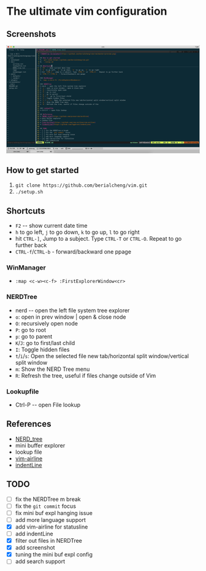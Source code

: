 # The ultimate vim configuration

## Screenshots
![Preview](https://github.com/berialcheng/vim/raw/master/screenshots/preview.png)

## How to get started
1. `git clone https://github.com/berialcheng/vim.git`
2. `./setup.sh`

## Shortcuts 
* `F2` -- show current date time
* `h` to go left, `j` to go down, `k` to go up, `l` to go right
* hit `CTRL-]`, Jump to a subject. Type `CTRL-T` or `CTRL-O`.  Repeat to go further back
* `CTRL-f`/`CTRL-b` - forward/backward one ppage

### WinManager
* `:map <c-w><c-f> :FirstExplorerWindow<cr>`

### NERDTree
* nerd -- open the left file system tree explorer
* `o`: open in prev window | open & close node
* `O`: recursively open node
* `P`: go to root
* `p`: go to parent
* `K`/`J`: go to first/last child
* `I`: Toggle hidden files
* `t`/`i`/`s`: Open the selected file new tab/horizontal split window/vertical split window
* `m`: Show the NERD Tree menu
* `R`: Refresh the tree, useful if files change outside of Vim

### Lookupfile
* Ctrl-P -- open File lookup

## References
* [NERD_tree](https://github.com/preservim/nerdtree)
* mini buffer explorer
* lookup file
* [vim-airline](https://github.com/vim-airline/vim-airline) 
* [indentLine](https://github.com/Yggdroot/indentLine)

## TODO
- [ ] fix the NERDTree m break
- [ ] fix the `git commit` focus
- [ ] fix mini buf expl hanging issue
- [ ] add more language support
- [x] add vim-airline for statusline
- [ ] add indentLine
- [x] filter out files in NERDTree
- [x] add screenshot
- [x] tuning the mini buf expl config
- [ ] add search support
